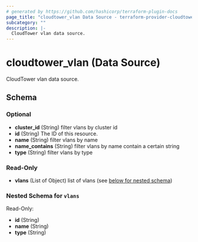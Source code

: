 ```yaml
---
# generated by https://github.com/hashicorp/terraform-plugin-docs
page_title: "cloudtower_vlan Data Source - terraform-provider-cloudtower"
subcategory: ""
description: |-
  CloudTower vlan data source.
---
```


# cloudtower_vlan (Data Source)

CloudTower vlan data source.



<!-- schema generated by tfplugindocs -->
## Schema

### Optional

- **cluster_id** (String) filter vlans by cluster id
- **id** (String) The ID of this resource.
- **name** (String) filter vlans by name
- **name_contains** (String) filter vlans by name contain a certain string
- **type** (String) filter vlans by type

### Read-Only

- **vlans** (List of Object) list of vlans (see [below for nested schema](#nestedatt--vlans))

<a id="nestedatt--vlans"></a>
### Nested Schema for `vlans`

Read-Only:

- **id** (String)
- **name** (String)
- **type** (String)


